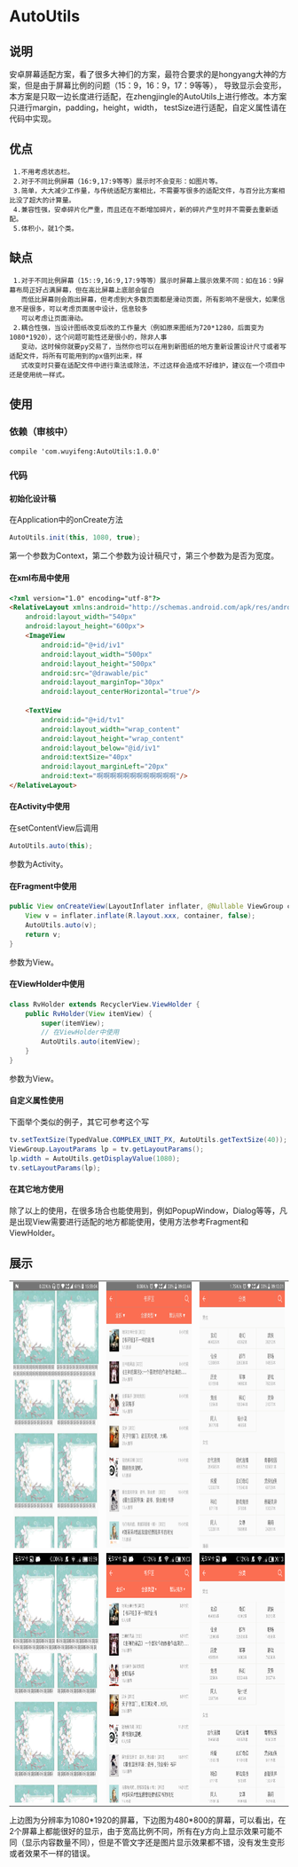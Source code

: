 # AutoUtils
## 说明
   安卓屏幕适配方案，看了很多大神们的方案，最符合要求的是hongyang大神的方案，但是由于屏幕比例的问题（15：9，16：9，17：9等等），
导致显示会变形，本方案是只取一边长度进行适配，在zhengjingle的AutoUtils上进行修改。本方案只进行margin，padding，height，width，
testSize进行适配，自定义属性请在代码中实现。
## 优点
     1.不用考虑状态栏。
     2.对于不同比例屏幕（16:9,17:9等等）展示时不会变形：如图片等。
     3.简单，大大减少工作量，与传统适配方案相比，不需要写很多的适配文件，与百分比方案相比没了超大的计算量。
     4.兼容性强，安卓碎片化严重，而且还在不断增加碎片，新的碎片产生时并不需要去重新适配。
     5.体积小，就1个类。
## 缺点
     1.对于不同比例屏幕（15::9,16:9,17:9等等）展示时屏幕上展示效果不同：如在16：9屏幕布局正好占满屏幕，但在高比屏幕上底部会留白
       而低比屏幕则会跑出屏幕，但考虑到大多数页面都是滑动页面，所有影响不是很大，如果信息不是很多，可以考虑页面居中设计，信息较多
       可以考虑让页面滑动。
     2.耦合性强，当设计图纸改变后改的工作量大（例如原来图纸为720*1280，后面变为1080*1920），这个问题可能性还是很小的，除非人事
       变动，这时候你就要py交易了，当然你也可以在用到新图纸的地方重新设置设计尺寸或者写适配文件，将所有可能用到的px值列出来，样
       式改变时只要在适配文件中进行乘法或除法，不过这样会造成不好维护，建议在一个项目中还是使用统一样式。
## 使用
### 依赖（审核中）
```
compile 'com.wuyifeng:AutoUtils:1.0.0'
```
### 代码
#### 初始化设计稿
在Application中的onCreate方法
```Java
AutoUtils.init(this, 1080, true);
```
第一个参数为Context，第二个参数为设计稿尺寸，第三个参数为是否为宽度。
#### 在xml布局中使用
```Html
<?xml version="1.0" encoding="utf-8"?>
<RelativeLayout xmlns:android="http://schemas.android.com/apk/res/android"
    android:layout_width="540px"
    android:layout_height="600px">
    <ImageView
        android:id="@+id/iv1"
        android:layout_width="500px"
        android:layout_height="500px"
        android:src="@drawable/pic"
        android:layout_marginTop="30px"
        android:layout_centerHorizontal="true"/>

    <TextView
        android:id="@+id/tv1"
        android:layout_width="wrap_content"
        android:layout_height="wrap_content"
        android:layout_below="@id/iv1"
        android:textSize="40px"
        android:layout_marginLeft="20px"
        android:text="啊啊啊啊啊啊啊啊啊啊啊啊"/>
</RelativeLayout>
```
#### 在Activity中使用
在setContentView后调用
```Java
AutoUtils.auto(this);
```
参数为Activity。
#### 在Fragment中使用
```Java
public View onCreateView(LayoutInflater inflater, @Nullable ViewGroup container, @Nullable Bundle savedInstanceState) {
    View v = inflater.inflate(R.layout.xxx, container, false);
    AutoUtils.auto(v);
    return v;
}
```
参数为View。
#### 在ViewHolder中使用
```Java
class RvHolder extends RecyclerView.ViewHolder {
    public RvHolder(View itemView) {
        super(itemView);
        // 在ViewHolder中使用
        AutoUtils.auto(itemView);
    }
}
```
参数为View。
#### 自定义属性使用
下面举个类似的例子，其它可参考这个写
```Java
tv.setTextSize(TypedValue.COMPLEX_UNIT_PX, AutoUtils.getTextSize(40));
ViewGroup.LayoutParams lp = tv.getLayoutParams();
lp.width = AutoUtils.getDisplayValue(1080);
tv.setLayoutParams(lp);
```
#### 在其它地方使用
除了以上的使用，在很多场合也能使用到，例如PopupWindow，Dialog等等，凡是出现View需要进行适配的地方都能使用，使用方法参考Fragment和ViewHolder。
## 展示
<table>
    <tr>
        <td><img width="270" height="480" src="https://github.com/shouzhong/AutoUtils/blob/master/Screenshots/1080_1920_3.jpg"/></td>
        <td><img width="270" height="480" src="https://github.com/shouzhong/AutoUtils/blob/master/Screenshots/1080_1920_4.jpg"/></td>
        <td><img width="270" height="480" src="https://github.com/shouzhong/AutoUtils/blob/master/Screenshots/1080_1920_5.jpg"/></td>
    </tr>
    <tr>
        <td><img width="270" height="450" src="https://github.com/shouzhong/AutoUtils/blob/master/Screenshots/480_800_3.png"/></td>
        <td><img width="270" height="450" src="https://github.com/shouzhong/AutoUtils/blob/master/Screenshots/480_800_4.png"/></td>
        <td><img width="270" height="450" src="https://github.com/shouzhong/AutoUtils/blob/master/Screenshots/480_800_5.png"/></td>
    </tr>
</table>
上边图为分辨率为1080*1920的屏幕，下边图为480*800的屏幕，可以看出，在2个屏幕上都能很好的显示，由于宽高比例不同，所有在y方向上显示效果可能不同（显示内容数量不同），但是不管文字还是图片显示效果都不错，没有发生变形或者效果不一样的错误。
</br>
